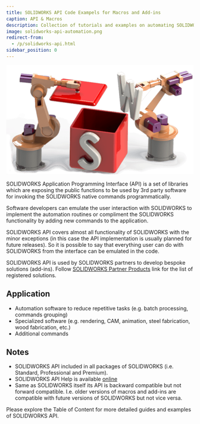 ```yaml
---
title: SOLIDWORKS API Code Exampels for Macros and Add-ins
caption: API & Macros
description: Collection of tutorials and examples on automating SOLIDWORKS using the SOLIDWORKS API in VBA and VSTA macros, add-ins and stand-alone applications
image: solidworks-api-automation.png
redirect-from:
  - /p/solidworks-api.html
sidebar_position: 0
---
```

![SOLIDWORKS API Automation](solidworks-api-automation.png)

SOLIDWORKS Application Programming Interface (API) is a set of libraries which are exposing the public functions to be used by 3rd party software for invoking the SOLIDWORKS native commands programmatically.

Software developers can emulate the user interaction with SOLIDWORKS to implement the automation routines or compliment the SOLIDWORKS functionality by adding new commands to the application.

SOLIDWORKS API covers almost all functionality of SOLIDWORKS with the minor exceptions (in this case the API implementation is usually planned for future releases). So it is possible to say that everything user can do with SOLIDWORKS from the interface can be emulated in the code.

SOLIDWORKS API is used by SOLIDWORKS partners to develop bespoke solutions (add-ins). Follow [SOLIDWORKS Partner Products](https://www.solidworks.com/engineering-software-partners-products) link for the list of registered solutions.

## Application

* Automation software to reduce repetitive tasks (e.g. batch processing, commands grouping)
* Specialized software (e.g. rendering, CAM, animation, steel fabrication, wood fabrication, etc.)
* Additional commands

## Notes

* SOLIDWORKS API included in all packages of SOLIDWORKS (i.e. Standard, Professional and Premium).
* SOLIDWORKS API Help is available [online](https://help.solidworks.com/2017/english/api/sldworksapiprogguide/welcome.htm)
* Same as SOLIDWORKS itself its API is backward compatible but not forward compatible. I.e. older versions of macros and add-ins are compatible with future versions of SOLIDWORKS but not vice versa.

Please explore the Table of Content for more detailed guides and examples of SOLIDWORKS API.
